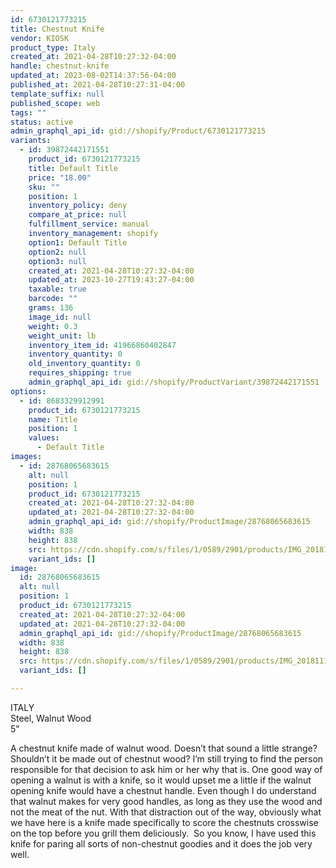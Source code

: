 ```yaml
---
id: 6730121773215
title: Chestnut Knife
vendor: KIOSK
product_type: Italy
created_at: 2021-04-28T10:27:32-04:00
handle: chestnut-knife
updated_at: 2023-08-02T14:37:56-04:00
published_at: 2021-04-28T10:27:31-04:00
template_suffix: null
published_scope: web
tags: ""
status: active
admin_graphql_api_id: gid://shopify/Product/6730121773215
variants:
  - id: 39872442171551
    product_id: 6730121773215
    title: Default Title
    price: "18.00"
    sku: ""
    position: 1
    inventory_policy: deny
    compare_at_price: null
    fulfillment_service: manual
    inventory_management: shopify
    option1: Default Title
    option2: null
    option3: null
    created_at: 2021-04-28T10:27:32-04:00
    updated_at: 2023-10-27T19:43:27-04:00
    taxable: true
    barcode: ""
    grams: 136
    image_id: null
    weight: 0.3
    weight_unit: lb
    inventory_item_id: 41966860402847
    inventory_quantity: 0
    old_inventory_quantity: 0
    requires_shipping: true
    admin_graphql_api_id: gid://shopify/ProductVariant/39872442171551
options:
  - id: 8683329912991
    product_id: 6730121773215
    name: Title
    position: 1
    values:
      - Default Title
images:
  - id: 28768065683615
    alt: null
    position: 1
    product_id: 6730121773215
    created_at: 2021-04-28T10:27:32-04:00
    updated_at: 2021-04-28T10:27:32-04:00
    admin_graphql_api_id: gid://shopify/ProductImage/28768065683615
    width: 838
    height: 838
    src: https://cdn.shopify.com/s/files/1/0589/2901/products/IMG_20181118_144052.jpg?v=1619620052
    variant_ids: []
image:
  id: 28768065683615
  alt: null
  position: 1
  product_id: 6730121773215
  created_at: 2021-04-28T10:27:32-04:00
  updated_at: 2021-04-28T10:27:32-04:00
  admin_graphql_api_id: gid://shopify/ProductImage/28768065683615
  width: 838
  height: 838
  src: https://cdn.shopify.com/s/files/1/0589/2901/products/IMG_20181118_144052.jpg?v=1619620052
  variant_ids: []

---
```


ITALY  
Steel, Walnut Wood  
5"

A chestnut knife made of walnut wood. Doesn’t that sound a little strange? Shouldn’t it be made out of chestnut wood? I’m still trying to find the person responsible for that decision to ask him or her why that is. One good way of opening a walnut is with a knife, so it would upset me a little if the walnut opening knife would have a chestnut handle. Even though I do understand that walnut makes for very good handles, as long as they use the wood and not the meat of the nut. With that distraction out of the way, obviously what we have here is a knife made specifically to score the chestnuts crosswise on the top before you grill them deliciously.  So you know, I have used this knife for paring all sorts of non-chestnut goodies and it does the job very well.